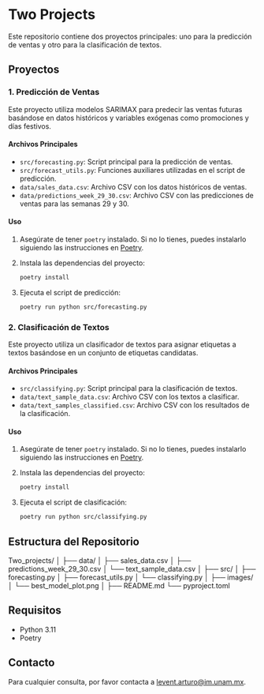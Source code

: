 # Two Projects

Este repositorio contiene dos proyectos principales: uno para la predicción de ventas y otro para la clasificación de textos.

## Proyectos

### 1. Predicción de Ventas

Este proyecto utiliza modelos SARIMAX para predecir las ventas futuras basándose en datos históricos y variables exógenas como promociones y días festivos.

#### Archivos Principales

- `src/forecasting.py`: Script principal para la predicción de ventas.
- `src/forecast_utils.py`: Funciones auxiliares utilizadas en el script de predicción.
- `data/sales_data.csv`: Archivo CSV con los datos históricos de ventas.
- `data/predictions_week_29_30.csv`: Archivo CSV con las predicciones de ventas para las semanas 29 y 30.

#### Uso

1. Asegúrate de tener `poetry` instalado. Si no lo tienes, puedes instalarlo siguiendo las instrucciones en [Poetry](https://python-poetry.org/docs/#installation).

2. Instala las dependencias del proyecto:
    ```bash
    poetry install
    ```

3. Ejecuta el script de predicción:
    ```bash
    poetry run python src/forecasting.py
    ```

### 2. Clasificación de Textos

Este proyecto utiliza un clasificador de textos para asignar etiquetas a textos basándose en un conjunto de etiquetas candidatas.

#### Archivos Principales

- `src/classifying.py`: Script principal para la clasificación de textos.
- `data/text_sample_data.csv`: Archivo CSV con los textos a clasificar.
- `data/text_samples_classified.csv`: Archivo CSV con los resultados de la clasificación.

#### Uso

1. Asegúrate de tener `poetry` instalado. Si no lo tienes, puedes instalarlo siguiendo las instrucciones en [Poetry](https://python-poetry.org/docs/#installation).

2. Instala las dependencias del proyecto:
    ```bash
    poetry install
    ```

3. Ejecuta el script de clasificación:
    ```bash
    poetry run python src/classifying.py
    ```

## Estructura del Repositorio
Two_projects/ │ ├── data/ │ ├── sales_data.csv │ ├── predictions_week_29_30.csv │ └── text_sample_data.csv │ ├── src/ │ ├── forecasting.py │ ├── forecast_utils.py │ └── classifying.py │ ├── images/ │ └── best_model_plot.png │ ├── README.md └── pyproject.toml

## Requisitos

- Python 3.11
- Poetry

## Contacto

Para cualquier consulta, por favor contacta a [levent.arturo@im.unam.mx](mailto:levent.arturo@im.unam.mx).
